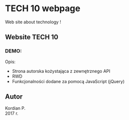 # TECH 10 webpage
Web site about technology !

## Website TECH 10
### DEMO: 


Opis:
* Strona autorska kożystająca z zewnętrznego API
* RWD
* Funkcjonalności dodane za pomocą JavaScript (jQuery)

## Autor
Kordian P.   
2017 r. 

